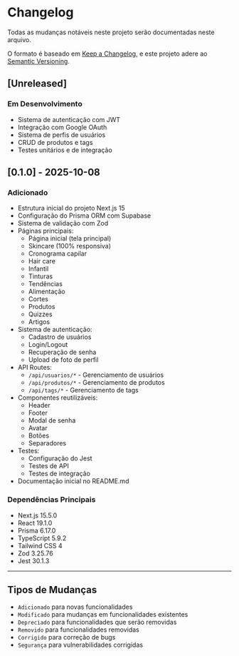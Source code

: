 # Changelog

Todas as mudanças notáveis neste projeto serão documentadas neste arquivo.

O formato é baseado em [Keep a Changelog](https://keepachangelog.com/pt-BR/1.0.0/),
e este projeto adere ao [Semantic Versioning](https://semver.org/lang/pt-BR/).

## [Unreleased]

### Em Desenvolvimento
- Sistema de autenticação com JWT
- Integração com Google OAuth
- Sistema de perfis de usuários
- CRUD de produtos e tags
- Testes unitários e de integração

## [0.1.0] - 2025-10-08

### Adicionado
- Estrutura inicial do projeto Next.js 15
- Configuração do Prisma ORM com Supabase
- Sistema de validação com Zod
- Páginas principais:
  - Página inicial (tela principal)
  - Skincare (100% responsiva)
  - Cronograma capilar
  - Hair care
  - Infantil
  - Tinturas
  - Tendências
  - Alimentação
  - Cortes
  - Produtos
  - Quizzes
  - Artigos
- Sistema de autenticação:
  - Cadastro de usuários
  - Login/Logout
  - Recuperação de senha
  - Upload de foto de perfil
- API Routes:
  - `/api/usuarios/*` - Gerenciamento de usuários
  - `/api/produtos/*` - Gerenciamento de produtos
  - `/api/tags/*` - Gerenciamento de tags
- Componentes reutilizáveis:
  - Header
  - Footer
  - Modal de senha
  - Avatar
  - Botões
  - Separadores
- Testes:
  - Configuração do Jest
  - Testes de API
  - Testes de integração
- Documentação inicial no README.md

### Dependências Principais
- Next.js 15.5.0
- React 19.1.0
- Prisma 6.17.0
- TypeScript 5.9.2
- Tailwind CSS 4
- Zod 3.25.76
- Jest 30.1.3

---

## Tipos de Mudanças

- `Adicionado` para novas funcionalidades
- `Modificado` para mudanças em funcionalidades existentes
- `Depreciado` para funcionalidades que serão removidas
- `Removido` para funcionalidades removidas
- `Corrigido` para correção de bugs
- `Segurança` para vulnerabilidades corrigidas
